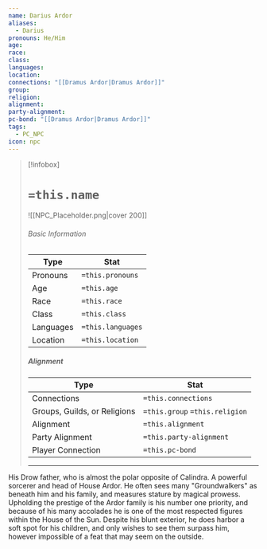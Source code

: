 ```yaml
---
name: Darius Ardor
aliases:
  - Darius
pronouns: He/Him
age: 
race: 
class: 
languages: 
location: 
connections: "[[Dramus Ardor|Dramus Ardor]]"
group: 
religion: 
alignment: 
party-alignment: 
pc-bond: "[[Dramus Ardor|Dramus Ardor]]"
tags:
  - PC_NPC
icon: npc
---
```

> [!infobox]
> # `=this.name` 
> ![[NPC_Placeholder.png|cover 200]]
> ###### Basic Information
> | Type | Stat |
> | ---- | ---- |
> | Pronouns | `=this.pronouns` |
> | Age | `=this.age` |
> |  Race | `=this.race` |
> |  Class    | `=this.class`   |
> |  Languages | `=this.languages` |
> | Location | `=this.location` |
>
> ##### Alignment
> | Type | Stat |
> | ---- | ---- |
> | Connections| `=this.connections` |
> | Groups, Guilds, or Religions | `=this.group` `=this.religion`|
> | Alignment| `=this.alignment` |
> | Party Alignment| `=this.party-alignment` |
> | Player Connection| `=this.pc-bond` |
> ---

His Drow father, who is almost the polar opposite of Calindra. A powerful sorcerer and head of House Ardor. He often sees many "Groundwalkers" as beneath him and his family, and measures stature by magical prowess. Upholding the prestige of the Ardor family is his number one priority, and because of his many accolades he is one of the most respected figures within the House of the Sun. Despite his blunt exterior, he does harbor a soft spot for his children, and only wishes to see them surpass him, however impossible of a feat that may seem on the outside.
